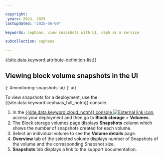```yaml
---

copyright:
 years: 2024, 2025
lastupdated: "2025-06-09"

keywords: cephaas, view snapshots with UI, ceph as a service

subcollection: cephaas

---
```


{{site.data.keyword.attribute-definition-list}}

## Viewing block volume snapshots in the UI
{: #monitoring-snapshots-ui}
{: ui}

To view snapshots for a deployment, use the {{site.data.keyword.cephaas_full_notm}} console.

1. In the [{{site.data.keyword.cloud_notm}} console ![External link icon](../icons/launch-glyph.svg "External link icon")](https://{DomainName}/software-defined-storage), access your deployment and then go to **Block storage** > **Volumes**.
2. The Block storage volumes page displays **Snapshots** column which shows the number of snapshots created for each volume. 
3. Select an individual volume to see the **Volume details** page. 
4. **Overview** tab of the selected volume displays number of Snapshots of the volume and the corresponding Snapshot size.
5. **Snapshots** tab displays a link to the support documentation. 

